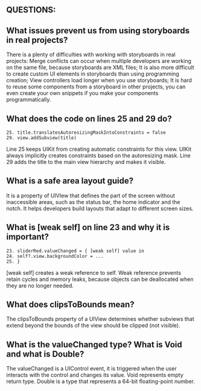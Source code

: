 ## QUESTIONS:

## What issues prevent us from using storyboards in real projects?
There is a plenty of difficulties with working with storyboards in real projects: 
Merge conflicts can occur when multiple developers are working on the same file, because storyboards are XML files; 
It is also more difficult to create custom UI elements in storyboards than using programming creation; 
View controllers load longer when you use storyboards; 
It is hard to reuse some components from a storyboard in other projects, you can even create your own snippets if you make your components programmatically.

## What does the code on lines 25 and 29 do?
```
25. title.translatesAutoresizingMaskIntoConstraints = false
29. view.addSubview(title)
```
Line 25 keeps UIKit from creating automatic constraints for this view. UIKit always implicitly creates constraints based on the autoresizing mask.
Line 29 adds the title to the main view hierarchy and makes it visible.


## What is a safe area layout guide?
It is a property of UIVIew that defines the part of the screen without inaccessible areas, such as the status bar, the home indicator and the notch. 
It helps developers build layouts that adapt to different screen sizes.

## What is [weak self] on line 23 and why it is important?
```
23. sliderRed.valueChanged = { [weak self] value in
24. self?.view.backgroundColor = ...
25. }
```
[weak self] creates a weak reference to self. Weak reference prevents retain cycles and memory leaks, 
because objects can be deallocated when they are no longer needed.

## What does clipsToBounds mean?
The clipsToBounds property of a UIView determines whether subviews that extend beyond the bounds of the view should be clipped (not visible). 

## What is the valueChanged type? What is Void and what is Double?
The valueChanged is a UIControl event, it is triggered when the user interacts with the control and changes its value. Void represents empty return type.
Double is a type that represents a 64-bit floating-point number.
